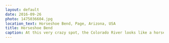 ```yaml
---
layout: default
date: 2016-09-26
photo: 1475036604.jpg
location_text: Horseshoe Bend, Page, Arizona, USA
title: Horseshoe Bend
caption: At this very crazy spot, the Colorado River looks like a horseshoe. The river is not very deep there and it is possible to see the vegetation.
---
```


